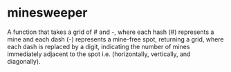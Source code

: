 # minesweeper
A function that takes a grid of # and -, where each hash (#) represents a mine and each dash (-) represents a mine-free spot, returning a grid, where each dash is replaced by a digit, indicating the number of mines immediately adjacent to the spot i.e. (horizontally, vertically, and diagonally).
